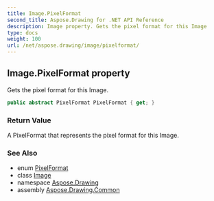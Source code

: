 ```yaml
---
title: Image.PixelFormat
second_title: Aspose.Drawing for .NET API Reference
description: Image property. Gets the pixel format for this Image
type: docs
weight: 100
url: /net/aspose.drawing/image/pixelformat/
---
```

## Image.PixelFormat property

Gets the pixel format for this Image.

```csharp
public abstract PixelFormat PixelFormat { get; }
```

### Return Value

A PixelFormat that represents the pixel format for this Image.

### See Also

* enum [PixelFormat](../../../aspose.drawing.imaging/pixelformat/)
* class [Image](../)
* namespace [Aspose.Drawing](../../image/)
* assembly [Aspose.Drawing.Common](../../../)


